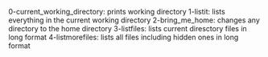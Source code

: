 0-current_working_directory: prints working directory
1-listit: lists everything in the current working directory
2-bring_me_home: changes any directory to the home directory
3-listfiles: lists current diresctory files in long format
4-listmorefiles: lists all files including hidden ones in long format
